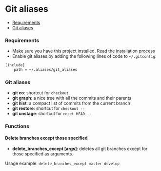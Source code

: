 # Git aliases #

- [Requirements](#requirements)
- [Git aliases](#git-aliases)

### Requirements ###
 - Make sure you have this project installed. Read the
[installation process](../../README.md#installation)
 - Enable git aliases by adding the following lines of code to `~/.gitconfig`:
```bash
[include]
    path = ~/.aliases/git_aliases
```

### Git aliases ###
- **git co**: shortcut for `checkout`
- **git graph**: a nice tree with all the commits and their parents
- **git hist**: a compact list of commits from the current branch
- **git restore**: shortcut for `checkout --`
- **git unstage**: shortcut for `reset HEAD --`

### Functions ###
#### Delete branches except those specified ####
- **delete_branches_except [args]**: deletes all git branches except for those specified as arguments.

Usage example: `delete_branches_except master develop`
